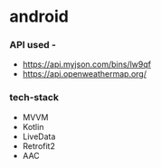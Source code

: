 # android
### API used - 
  * https://api.myjson.com/bins/lw9qf 
  * https://api.openweathermap.org/

### tech-stack
  * MVVM
  * Kotlin
  * LiveData
  * Retrofit2
  * AAC
